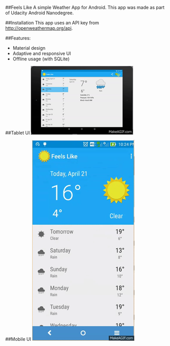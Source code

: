 ##Feels Like
A simple Weather App for Android. This app was made as part of Udacity Android Nanodegree.

##Installation
This app uses an API key from http://openweathermap.org/api.

##Features:
- Material design
- Adaptive and responsive UI
- Offline usage (with SQLite)

##Tablet UI
![alt tag](https://github.com/sivze/FeelsLike/blob/master/Tablet_Demo.gif )

##Mobile UI
![alt tag](https://github.com/sivze/FeelsLike/blob/master/Phone_Demo.gif)
